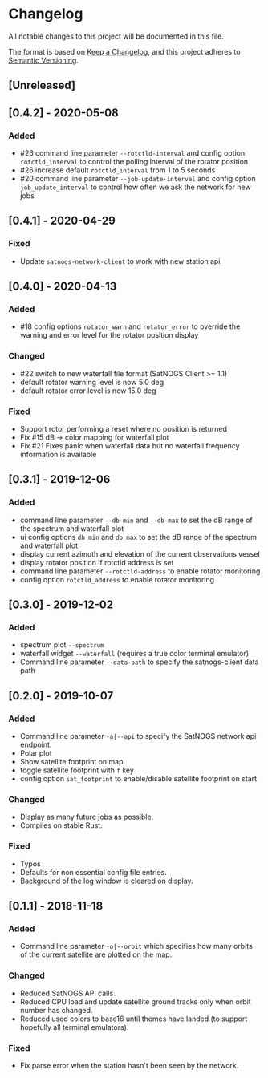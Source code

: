 # Changelog
All notable changes to this project will be documented in this file.

The format is based on [Keep a Changelog](https://keepachangelog.com/en/1.0.0/),
and this project adheres to [Semantic Versioning](https://semver.org/spec/v2.0.0.html).

## [Unreleased]

## [0.4.2] - 2020-05-08
### Added
- #26 command line parameter `--rotctld-interval` and config option
  `rotctld_interval` to control the polling interval of the rotator position
- #26 increase default `rotctld_interval` from 1 to 5 seconds
- #20 command line parameter `--job-update-interval` and config option
  `job_update_interval` to control how often we ask the network for new jobs

## [0.4.1] - 2020-04-29
### Fixed
- Update `satnogs-network-client` to work with new station api

## [0.4.0] - 2020-04-13
### Added
- #18 config options `rotator_warn` and `rotator_error` to override the warning
  and error level for the rotator position display
  
### Changed
- #22 switch to new waterfall file format (SatNOGS Client >= 1.1)
- default rotator warning level is now 5.0 deg
- default rotator error level is now  15.0 deg

### Fixed
- Support rotor performing a reset where no position is returned
- Fix #15 dB -> color mapping for waterfall plot
- Fix #21 Fixes panic when waterfall data but no waterfall frequency information
  is available

## [0.3.1] - 2019-12-06
### Added
- command line parameter `--db-min` and `--db-max` to set the dB range of the
  spectrum and waterfall plot
- ui config options `db_min` and `db_max` to set the dB range of the spectrum
  and waterfall plot
- display current azimuth and elevation of the current observations vessel
- display rotator position if rotctld address is set
- command line parameter `--rotctld-address` to enable rotator monitoring
- config option `rotctld_address` to enable rotator monitoring

## [0.3.0] - 2019-12-02
### Added
- spectrum plot `--spectrum`
- waterfall widget `--waterfall` (requires a true color terminal emulator)
- Command line parameter `--data-path` to specify the satnogs-client data path

## [0.2.0] - 2019-10-07
### Added
- Command line parameter `-a|--api` to specify the SatNOGS network api endpoint.
- Polar plot
- Show satellite footprint on map.
- toggle satellite footprint with `f` key
- config option `sat_footprint` to enable/disable satellite footprint on start

### Changed
- Display as many future jobs as possible.
- Compiles on stable Rust.

### Fixed
- Typos
- Defaults for non essential config file entries.
- Background of the log window is cleared on display.

## [0.1.1] - 2018-11-18
### Added
- Command line parameter `-o|--orbit` which specifies how many orbits of the
  current satellite are plotted on the map.
 
### Changed
- Reduced SatNOGS API calls.
- Reduced CPU load and update satellite ground tracks only when orbit number
  has changed.
- Reduced used colors to base16 until themes have landed (to support hopefully
  all terminal emulators).

### Fixed
- Fix parse error when the station hasn't been seen by the network.
